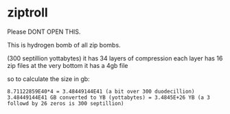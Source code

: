 # ziptroll
Please DONT OPEN THIS.

This is hydrogen bomb of all zip bombs.

(300 septillion yottabytes)
it has 34 layers of compression
each layer has 16 zip files
at the very bottom it has a 4gb file

so to calculate the size in gb:
```16^34=8.71122859E40 (an 8 followed by 40 zeros, or 80 duodecillion)
8.71122859E40*4 = 3.48449144E41 (a bit over 300 duodecillion)
3.48449144E41 GB converted to YB (yottabytes) = 3.4845E+26 YB (a 3 followd by 26 zeros is 300 septillion)
```
